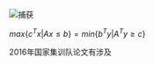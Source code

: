 ![捕获](E:\GitHub\Dream\Personal_Training\fb\线性规划对偶\捕获.PNG)

$max\{c^Tx|Ax\le b\}=min\{b^Ty|A^Ty\ge c\}$

2016年国家集训队论文有涉及